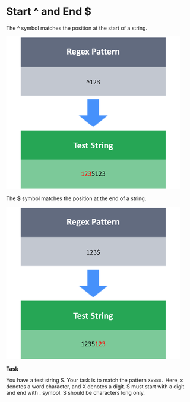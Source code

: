 # Start ^ and End $ 

The **^** symbol matches the position at the start of a string.

![img.png](img.png)


The **$** symbol matches the position at the end of a string.

![img_1.png](img_1.png)

**Task**


You have a test string S. Your task is to match the pattern `Xxxxx.`
Here, x denotes a word character, and X denotes a digit.
S must start with a digit  and end with . symbol.
S should be  characters long only.

